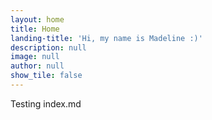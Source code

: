 ```yaml
---
layout: home
title: Home
landing-title: 'Hi, my name is Madeline :)'
description: null
image: null
author: null
show_tile: false
---
```


Testing index.md
